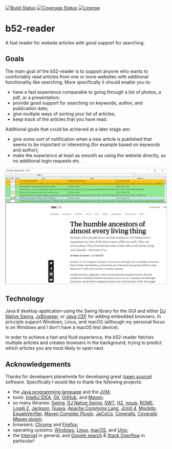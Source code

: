 [![Build Status](https://travis-ci.org/FreekDB/b52-reader.svg)](https://travis-ci.org/FreekDB/b52-reader)
[![Coverage Status](https://coveralls.io/repos/github/FreekDB/b52-reader/badge.svg?branch=master&dummy=no_cache_please_4)](https://coveralls.io/github/FreekDB/b52-reader?branch=master)
[![License](https://img.shields.io/badge/license-Apache%202.0-blue.svg)](https://github.com/FreekDB/b52-reader/blob/master/LICENSE)


# b52-reader
A fast reader for website articles with good support for searching.

## Goals
The main goal of the b52-reader is to support anyone who wants to comfortably read articles from one or more websites with additional functionality like searching. More specifically it should enable you to:
- have a fast experience comparable to going through a list of photos, a pdf, or a presentation;
- provide good support for searching on keywords, author, and publication date;
- give multiple ways of sorting your list of articles;
- keep track of the articles that you have read.

Additional goals that could be achieved at a later stage are:
- give some sort of notification when a new article is published that seems to be important or interesting (for example based on keywords and author);
- make the experience at least as smooth as using the website directly, so no additional login requests etc.

![A screenshot showing the application.](./documentation/screenshot-1.png)

## Technology
Java 8 desktop application using the Swing library for the GUI and either [DJ Native Swing](https://github.com/Chrriis/DJ-Native-Swing), [JxBrowser](https://www.teamdev.com/jxbrowser), or [Java-CEF](https://bitbucket.org/chromiumembedded/java-cef) for adding embedded browsers. In principle support Windows, Linux, and macOS (although my personal focus is on Windows and I don't have a macOS test device).

In order to achieve a fast and fluid experience, the b52-reader fetches multiple articles and creates browsers in the background, trying to predict which articles you are most likely to open next.

## Acknowledgements
Thanks for developers planetwide for developing great ([open source](https://en.wikipedia.org/wiki/Open-source_model)) software. Specifically I would like to thank the following projects:
- the [Java programming language](http://docs.oracle.com/javase/8/docs/technotes/guides/language/) and the [JVM](https://docs.oracle.com/javase/8/docs/technotes/guides/vm/);
- tools: [IntelliJ IDEA](https://www.jetbrains.com/idea/), [Git](https://git-scm.com/), [GitHub](https://github.com/), and [Maven](https://maven.apache.org/index.html);
- so many libraries: [Swing](http://www.oracle.com/technetwork/java/architecture-142923.html), [DJ Native Swing](https://github.com/Chrriis/DJ-Native-Swing), [SWT](https://www.eclipse.org/swt/), [H2](http://www.h2database.com/html/main.html), [jsoup](https://jsoup.org/), [ROME](https://rometools.github.io/rome/), [Log4j 2](https://logging.apache.org/log4j/2.x/), [Jackson](https://github.com/FasterXML/jackson), [Guava](https://github.com/google/guava), [Apache Commons Lang](https://commons.apache.org/proper/commons-lang/), [JUnit 4](http://junit.org/junit4/), [Mockito](http://site.mockito.org/), [EqualsVerifier](http://jqno.nl/equalsverifier/), [Maven Compiler Plugin](https://maven.apache.org/plugins/maven-compiler-plugin/), [JaCoCo](https://github.com/jacoco), [Coveralls](https://coveralls.io/), [Coveralls Maven plugin](https://github.com/trautonen/coveralls-maven-plugin);
- browsers: [Chrome](https://www.google.com/chrome/) and [Firefox](https://www.mozilla.org/firefox/);
- operating systems: [Windows](https://www.microsoft.com/windows/), [Linux](https://en.wikipedia.org/wiki/Linux), [macOS](https://www.apple.com/macos/), and [Unix](https://en.wikipedia.org/wiki/Unix);
- the [Internet](https://en.wikipedia.org/wiki/Internet) in general, and [Google search](https://www.google.com/) & [Stack Overflow](https://stackoverflow.com/) in particular!
